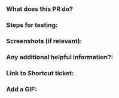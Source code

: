 ### What does this PR do?

### Steps for testing:

### Screenshots (if relevant):

### Any additional helpful information?:

### Link to Shortcut ticket:

### Add a GIF:
